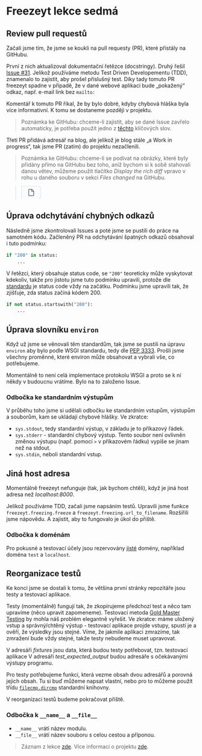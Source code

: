# Freezeyt lekce sedmá


## Review pull requestů
Začali jsme tím, že jsme se koukli na pull requesty (PR),
které přistály na GitHubu.

První z nich aktualizoval dokumentační řetězce (docstringy).
Druhý řešil [Issue #31](https://github.com/encukou/freezeyt/issues/31).
Jelikož používáme metodu Test Driven Developementu (TDD),
znamenalo to zajistit, aby prošel příslušný test.
Díky tady tomuto PR freezeyt spadne v případě, že v dané webové aplikaci
bude „pokažený“ odkaz, např. e-mail link bez `mailto:`

Komentář k tomuto PR říkal, že by bylo dobré, kdyby chybová hláška
byla více informativní. K tomu se dostaneme později v projektu.

> Poznámka ke GitHubu: chceme-li zajistit, aby se dané Issue zavřelo
automaticky, je potřeba použít jedno
z [těchto](https://docs.github.com/en/github/managing-your-work-on-github/linking-a-pull-request-to-an-issue#linking-a-pull-request-to-an-issue-using-a-keyword)
klíčových slov.

Třetí PR přidává adresář na blog, ale jelikož je blog stále „a Work in progress“,
tak jsme PR (zatím) do projektu nezačlenili.

> Poznámka ke GitHubu: chceme-li se podívat na obrázky, které byly přidány přímo
na GitHubu bez toho, aniž bychom si k sobě stahovali danou větev, můžeme použít
tlačítko *Display the rich diff* vpravo v rohu u daného souboru v sekci *Files changed* na GitHubu.

> ![Tlačítko pro zobrazení obrázků na GitHubu](../static/images/rich_diff.png)


## Úprava odchytávání chybných odkazů
Následně jsme zkontrolovali Issues a poté jsme se pustili do práce na samotném kódu.
Začleněný PR na odchytávání špatných odkazů obsahoval i tuto podmínku:

```python
if "200" in status:
    ...
```
V řetězci, který obsahuje status code, se `"200"` teoreticky může vyskytovat kdekoliv,
takže pro jistotu jsme tuto podmínku upravili, protože dle [standardu](https://tools.ietf.org/html/rfc7231)
je status code vždy na začátku. Podmínku jsme upravili tak, že zjišťuje, zda status začíná kódem 200.

```python
if not status.startswith("200"):
    ...
```


## Úprava slovníku `environ`
Když už jsme se věnovali těm standardům, tak jsme se pustili na úpravu `environ`
aby bylo podle WSGI standardu, tedy dle [PEP 3333](https://www.python.org/dev/peps/pep-3333/#environ-variables).
Prošli jsme všechny proměnné, které environ může obsahovat a vybrali vše, co potřebujeme.

Momentálně to není celá implementace protokolu WSGI a proto se k ní někdy v budoucnu vrátíme.
Bylo na to založeno Issue.


### Odbočka ke standardním výstupům
V průběhu toho jsme si udělali odbočku ke standardním vstupům, výstupům a souborům,
kam se ukládají chybové hlášky. Ve zkratce:

* `sys.stdout`, tedy standardní výstup, v základu je to příkazový řádek.
* `sys.stderr` - standardní chybový výstup. Tento soubor není ovlivněn změnou výstupu
(např. pomocí `>` v příkazovém řádku) vypíše se jinam než na stdout.
* `sys.stdin`, neboli standardní vstup.


## Jiná host adresa
Momentálně freezeyt nefunguje (tak, jak bychom chtěli), když je jiná host adresa než *localhost:8000*.

Jelikož používáme TDD, začali jsme napsáním testů. Upravili jsme funkce
`freezeyt.freezing.freeze` a `freezeyt.freezing.url_to_filename`.
Rozšířili jsme nápovědu. A zajistit, aby to fungovalo je úkol do příště.

### Odbočka k doménám
Pro pokusné a testovací účely jsou rezervovány [jisté](https://tools.ietf.org/html/rfc2606)
domény, například doména `test` a `localhost`.


## Reorganizace testů
Ke konci jsme se dostali k tomu, že většina první stránky repozitáře jsou
testy a testovací aplikace.

Testy (momentálně) fungují tak, že zkopírujeme předchozí test a něco tam upravíme
(něco upravit zapomeneme).
Testovací metoda [Gold Master Testing](https://codeclimate.com/blog/gold-master-testing/)
by mohla náš problém elegantně vyřešit. Ve zkratce: máme uložený vstup
a správný/chtěný výstup - testovací aplikace projde vstupy, spustí je a ověří,
že výsledky jsou stejné.
Víme, že jakmile aplikaci zmrazíme, tak zmražení bude vždy stejné, takže testy
nebudeme muset upravovat.

V adresáři *fixtures* jsou data, která budou testy potřebovat,
tzn. testovací aplikace V adresáři *test_expected_output* budou adresáře
s očekávanými výstupy programu.

Pro testy potřebujeme funkci, která vezme obsah dvou adresářů a porovná jejich obsah.
Tu si buď můžeme napsat vlastní, nebo pro to můžeme použít třídu
[`filecmp.dircmp`](https://docs.python.org/3/library/filecmp.html#the-dircmp-class)
standardní knihovny.

V reorganizaci testů budeme pokračovat příště.

### Odbočka k `__name__` a `__file__`
* `__name__` vrátí název modulu.
* `__file__` vrátí název souboru s celou cestou a příponou.

> Záznam z lekce [zde](https://youtu.be/DzpNvEarVAE).
Více informací o projektu [zde](https://tinyurl.com/freezeyt).
